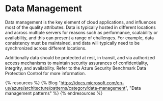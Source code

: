 # Data Management

Data management is the key element of cloud applications, and influences most of the quality attributes. Data is typically hosted in different locations and across multiple servers for reasons such as performance, scalability or availability, and this can present a range of challenges. For example, data consistency must be maintained, and data will typically need to be synchronized across different locations.

Additionally data should be protected at rest, in transit, and via authorized access mechanisms to maintain security assurances of confidentiality, integrity, and availability. Refer to the Azure Security Benchmark Data Protection Control for more information.

{% resources %}
  {% Blog "https://docs.microsoft.com/en-us/azure/architecture/patterns/category/data-management", "Data management patterns" %}
{% endresources %}
